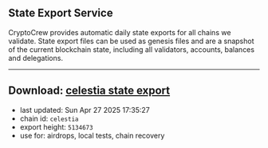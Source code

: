 ## State Export Service
CryptoCrew provides automatic daily state exports for all chains we validate. State export files can be used as genesis files and are a snapshot of the current blockchain state, including all validators, accounts, balances and delegations.

---
**Download: [celestia state export](https://dl-eu2.ccvalidators.com/SERVICE/celestia/celestia_export_5134673.json)**
---

- last updated: Sun Apr 27 2025 17:35:27
- chain id: `celestia`
- export height: `5134673`
- use for: airdrops, local tests, chain recovery
